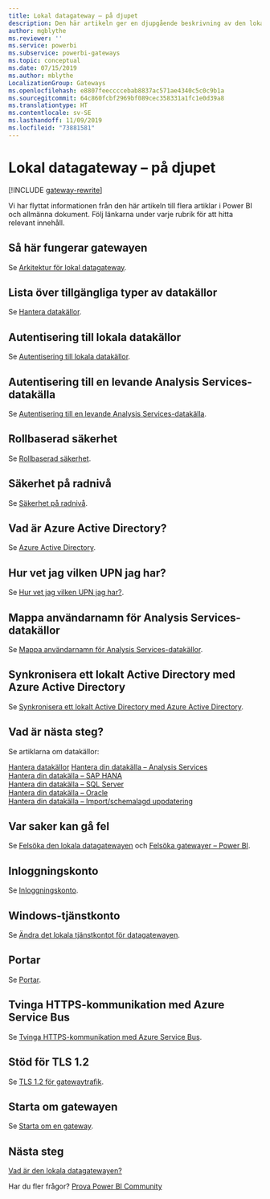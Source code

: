 ```yaml
---
title: Lokal datagateway – på djupet
description: Den här artikeln ger en djupgående beskrivning av den lokala gatewayen. Här beskrivs hur tjänsten fungerar med Azure Active Directory och ditt lokala Active Directory när du arbetar med Analysis Services
author: mgblythe
ms.reviewer: ''
ms.service: powerbi
ms.subservice: powerbi-gateways
ms.topic: conceptual
ms.date: 07/15/2019
ms.author: mblythe
LocalizationGroup: Gateways
ms.openlocfilehash: e8807feeccccebab8837ac571ae4340c5c0c9b1a
ms.sourcegitcommit: 64c860fcbf2969bf089cec358331a1fc1e0d39a8
ms.translationtype: HT
ms.contentlocale: sv-SE
ms.lasthandoff: 11/09/2019
ms.locfileid: "73881581"
---
```

# <a name="on-premises-data-gateway-in-depth"></a>Lokal datagateway – på djupet

[!INCLUDE [gateway-rewrite](includes/gateway-rewrite.md)]

Vi har flyttat informationen från den här artikeln till flera artiklar i Power BI och allmänna dokument. Följ länkarna under varje rubrik för att hitta relevant innehåll.

## <a name="how-the-gateway-works"></a>Så här fungerar gatewayen

Se [Arkitektur för lokal datagateway](/data-integration/gateway/service-gateway-onprem-indepth).

## <a name="list-of-available-data-source-types"></a>Lista över tillgängliga typer av datakällor

Se [Hantera datakällor](service-gateway-data-sources.md).

## <a name="authentication-to-on-premises-data-sources"></a>Autentisering till lokala datakällor

Se [Autentisering till lokala datakällor](/data-integration/gateway/service-gateway-onprem-indepth#authentication-to-on-premises-data-sources).

## <a name="authentication-to-a-live-analysis-services-data-source"></a>Autentisering till en levande Analysis Services-datakälla

Se [Autentisering till en levande Analysis Services-datakälla](service-gateway-enterprise-manage-ssas.md#authentication-to-a-live-analysis-services-data-source).

## <a name="role-based-security"></a>Rollbaserad säkerhet

Se [Rollbaserad säkerhet](service-gateway-enterprise-manage-ssas.md#role-based-security).

## <a name="row-level-security"></a>Säkerhet på radnivå

Se [Säkerhet på radnivå](service-gateway-enterprise-manage-ssas.md#row-level-security).

## <a name="what-about-azure-active-directory"></a>Vad är Azure Active Directory?

Se [Azure Active Directory](/data-integration/gateway/service-gateway-onprem-indepth#azure-active-directory).

## <a name="how-do-i-tell-what-my-upn-is"></a>Hur vet jag vilken UPN jag har?

Se [Hur vet jag vilken UPN jag har?](/data-integration/gateway/service-gateway-onprem-indepth#how-do-i-tell-what-my-upn-is).

## <a name="map-user-names-for-analysis-services-data-sources"></a>Mappa användarnamn för Analysis Services-datakällor

Se [Mappa användarnamn för Analysis Services-datakällor](service-gateway-enterprise-manage-ssas.md#map-user-names-for-analysis-services-data-sources).

## <a name="synchronize-an-on-premises-active-directory-with-azure-active-directory"></a>Synkronisera ett lokalt Active Directory med Azure Active Directory

Se [Synkronisera ett lokalt Active Directory med Azure Active Directory](/data-integration/gateway/service-gateway-onprem-indepth#synchronize-an-on-premises-active-directory-with-azure-active-directory).

## <a name="what-to-do-next"></a>Vad är nästa steg?

Se artiklarna om datakällor:

[Hantera datakällor](service-gateway-data-sources.md)
[Hantera din datakälla – Analysis Services](service-gateway-enterprise-manage-ssas.md)  
[Hantera din datakälla – SAP HANA](service-gateway-enterprise-manage-sap.md)  
[Hantera din datakälla – SQL Server](service-gateway-enterprise-manage-sql.md)  
[Hantera din datakälla – Oracle](service-gateway-onprem-manage-oracle.md)  
[Hantera din datakälla – Import/schemalagd uppdatering](service-gateway-enterprise-manage-scheduled-refresh.md)  

## <a name="where-things-can-go-wrong"></a>Var saker kan gå fel

Se [Felsöka den lokala datagatewayen](/data-integration/gateway/service-gateway-tshoot) och [Felsöka gatewayer – Power BI](service-gateway-onprem-tshoot.md).

## <a name="sign-in-account"></a>Inloggningskonto

Se [Inloggningskonto](/data-integration/gateway/service-gateway-onprem-indepth#sign-in-account).

## <a name="windows-service-account"></a>Windows-tjänstkonto

Se [Ändra det lokala tjänstkontot för datagatewayen](/data-integration/gateway/service-gateway-service-account).

## <a name="ports"></a>Portar

Se [Portar](/data-integration/gateway/service-gateway-communication#ports).

## <a name="forcing-https-communication-with-azure-service-bus"></a>Tvinga HTTPS-kommunikation med Azure Service Bus

Se [Tvinga HTTPS-kommunikation med Azure Service Bus](/data-integration/gateway/service-gateway-communication#force-https-communication-with-azure-service-bus).

## <a name="support-for-tls-12"></a>Stöd för TLS 1.2

Se [TLS 1.2 för gatewaytrafik](/data-integration/gateway/service-gateway-communication#tls-12-for-gateway-traffic).

## <a name="how-to-restart-the-gateway"></a>Starta om gatewayen

Se [Starta om en gateway](/data-integration/gateway/service-gateway-restart).

## <a name="next-steps"></a>Nästa steg

[Vad är den lokala datagatewayen?](service-gateway-onprem.md)

Har du fler frågor? [Prova Power BI Community](https://community.powerbi.com/)